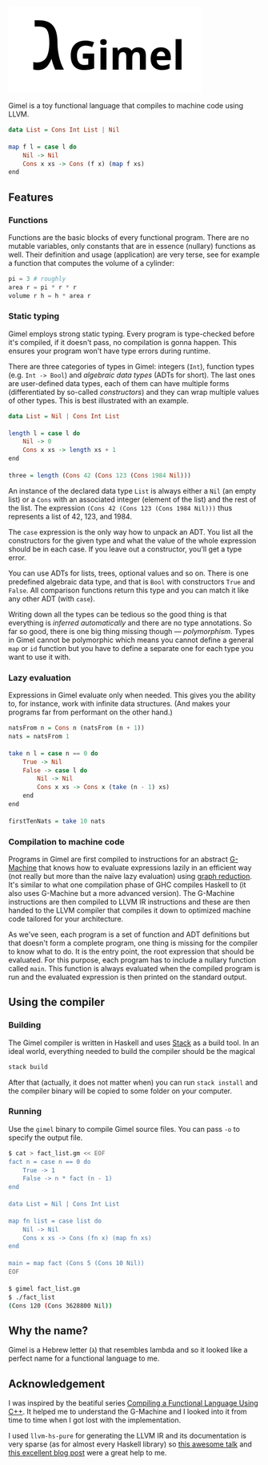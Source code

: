 ![Logo](assets/logo.svg)

Gimel is a toy functional language that compiles to machine code using LLVM.

```haskell
data List = Cons Int List | Nil

map f l = case l do
    Nil -> Nil
    Cons x xs -> Cons (f x) (map f xs)
end
```

## Features
### Functions
Functions are the basic blocks of every functional program. There are no mutable variables, only constants that are in essence (nullary) functions as well. Their definition and usage (application) are very terse, see for example a function that computes the volume of a cylinder:

```elixir
pi = 3 # roughly
area r = pi * r * r
volume r h = h * area r
```

### Static typing
Gimel employs strong static typing. Every program is type-checked before it's compiled, if it doesn't pass, no compilation is gonna happen. This ensures your program won't have type errors during runtime.

There are three categories of types in Gimel: integers (`Int`), function types (e.g. `Int -> Bool`) and *algebraic data types* (ADTs for short).
The last ones are user-defined data types, each of them can have multiple forms (differentiated by so-called *constructors*) and they can wrap multiple values of other types. This is best illustrated with an example.

```haskell
data List = Nil | Cons Int List

length l = case l do
    Nil -> 0
    Cons x xs -> length xs + 1
end

three = length (Cons 42 (Cons 123 (Cons 1984 Nil)))
```

An instance of the declared data type `List` is always either a `Nil` (an empty list) or a `Cons` with an associated integer (element of the list) and the rest of the list. The expression `(Cons 42 (Cons 123 (Cons 1984 Nil)))` thus represents a list of 42, 123, and 1984.

The `case` expression is the only way how to unpack an ADT. You list all the constructors for the given type and what the value of the whole expression should be in each case. If you leave out a constructor, you'll get a type error.

You can use ADTs for lists, trees, optional values and so on. There is one predefined algebraic data type, and that is `Bool` with constructors `True` and `False`. All comparison functions return this type and you can match it like any other ADT (with `case`).

Writing down all the types can be tedious so the good thing is that everything is *inferred automatically* and there are no type annotations.
So far so good, there is one big thing missing though — *polymorphism*. Types in Gimel cannot be polymorphic which means you cannot define
a general `map` or `id` function but you have to define a separate one for each type you want to use it with.

### Lazy evaluation
Expressions in Gimel evaluate only when needed. This gives you the ability to, for instance, work with infinite data structures. (And makes your programs far from performant on the other hand.)

```haskell
natsFrom n = Cons n (natsFrom (n + 1))
nats = natsFrom 1

take n l = case n == 0 do
    True -> Nil
    False -> case l do
        Nil -> Nil
        Cons x xs -> Cons x (take (n - 1) xs)
    end
end

firstTenNats = take 10 nats
```

### Compilation to machine code
Programs in Gimel are first compiled to instructions for an abstract [G-Machine](https://link.springer.com/chapter/10.1007/3-540-15975-4_50) that knows how to evaluate expressions lazily in an efficient way (not really but more than the naïve lazy evaluation) using [graph reduction](https://en.wikipedia.org/wiki/Graph_reduction). It's similar to what one compilation phase of GHC compiles Haskell to (it also uses G-Machine but a more advanced version). The G-Machine instructions are then compiled to LLVM IR instructions and these are then handed to the LLVM compiler that compiles it down to optimized machine code tailored for your architecture.

As we've seen, each program is a set of function and ADT definitions but that doesn't form a complete program, one thing is missing for the compiler to know what to do. It is the entry point, the root expression that should be evaluated. For this purpose, each program has to include a nullary function called `main`. This function is always evaluated when the compiled program is run and the evaluated expression is then printed on the standard output.

## Using the compiler

### Building
The Gimel compiler is written in Haskell and uses [Stack](https://docs.haskellstack.org/en/stable/) as a build tool. In an ideal world, everything needed to build the compiler should be the magical

```bash
stack build
```

After that (actually, it does not matter when) you can run `stack install` and the compiler binary will be copied to some folder on your computer.

### Running
Use the `gimel` binary to compile Gimel source files. You can pass `-o` to specify the output file.

```bash
$ cat > fact_list.gm << EOF
fact n = case n == 0 do
    True -> 1
    False -> n * fact (n - 1)
end

data List = Nil | Cons Int List

map fn list = case list do
    Nil -> Nil
    Cons x xs -> Cons (fn x) (map fn xs)
end

main = map fact (Cons 5 (Cons 10 Nil))
EOF

$ gimel fact_list.gm
$ ./fact_list
(Cons 120 (Cons 3628800 Nil))
```

## Why the name?
Gimel is a Hebrew letter (ג) that resembles lambda and so it looked like a perfect name for a functional language to me.

## Acknowledgement
I was inspired by the beatiful series [Compiling a Functional Language Using C++](https://danilafe.com/blog/00_compiler_intro/). It helped me to understand the G-Machine and I looked into it from time to time when I got lost with the implementation.

I used `llvm-hs-pure` for generating the LLVM IR and its documentation is very sparse (as for almost every Haskell library) so [this awesome talk](https://www.youtube.com/watch?v=_Qb0mL72l2o) and [this excellent blog post](https://blog.josephmorag.com/posts/mcc3/) were a great help to me.
